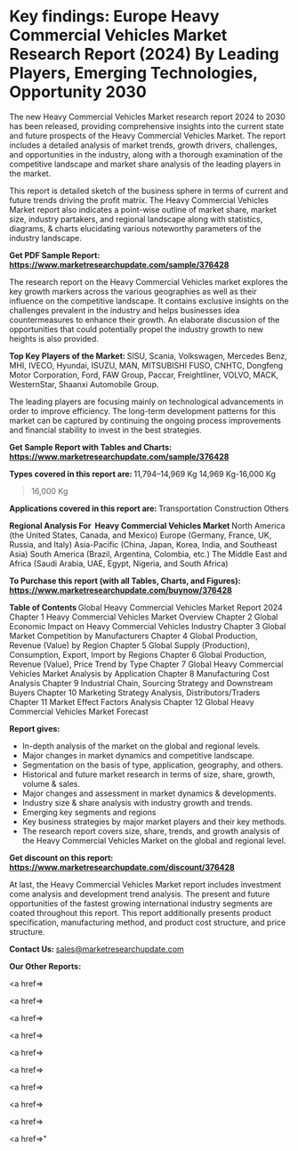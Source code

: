 # Key findings: Europe Heavy Commercial Vehicles Market Research Report (2024) By Leading Players, Emerging Technologies, Opportunity 2030

The new Heavy Commercial Vehicles Market research report 2024 to 2030 has been released, providing comprehensive insights into the current state and future prospects of the Heavy Commercial Vehicles Market. The report includes a detailed analysis of market trends, growth drivers, challenges, and opportunities in the industry, along with a thorough examination of the competitive landscape and market share analysis of the leading players in the market.

This report is detailed sketch of the business sphere in terms of current and future trends driving the profit matrix. The Heavy Commercial Vehicles Market report also indicates a point-wise outline of market share, market size, industry partakers, and regional landscape along with statistics, diagrams, &amp; charts elucidating various noteworthy parameters of the industry landscape.

<strong><b>Get PDF Sample Report: <a href=https://www.marketresearchupdate.com/sample/376428>https://www.marketresearchupdate.com/sample/376428</a></b></strong>

The research report on the Heavy Commercial Vehicles market explores the key growth markers across the various geographies as well as their influence on the competitive landscape. It contains exclusive insights on the challenges prevalent in the industry and helps businesses idea countermeasures to enhance their growth. An elaborate discussion of the opportunities that could potentially propel the industry growth to new heights is also provided.

<strong><b>Top Key Players of the Market:
</b></strong>SISU, Scania, Volkswagen, Mercedes Benz, MHI, IVECO, Hyundai, ISUZU, MAN, MITSUBISHI FUSO, CNHTC, Dongfeng Motor Corporation, Ford, FAW Group, Paccar, Freightliner, VOLVO, MACK, WesternStar, Shaanxi Automobile Group.<strong><b>
</b></strong>

The leading players are focusing mainly on technological advancements in order to improve efficiency. The long-term development patterns for this market can be captured by continuing the ongoing process improvements and financial stability to invest in the best strategies.

<strong><b>Get Sample Report with Tables and Charts: <a href=https://www.marketresearchupdate.com/sample/376428>https://www.marketresearchupdate.com/sample/376428</a></b></strong>

<strong><b>Types covered in this report are:
</b></strong>11,794–14,969 Kg
14,969 Kg-16,000 Kg
>16,000 Kg<strong><b>
</b></strong>

<strong><b>Applications covered in this report are:
</b></strong>Transportation
Construction
Others<strong><b>
</b></strong>

<strong><b>Regional Analysis For  Heavy Commercial Vehicles Market</b></strong><strong><b>
</b></strong>North America (the United States, Canada, and Mexico)
Europe (Germany, France, UK, Russia, and Italy)
Asia-Pacific (China, Japan, Korea, India, and Southeast Asia)
South America (Brazil, Argentina, Colombia, etc.)
The Middle East and Africa (Saudi Arabia, UAE, Egypt, Nigeria, and South Africa)

<strong><b>To Purchase this report (with all Tables, Charts, and Figures): <a href=https://www.marketresearchupdate.com/buynow/376428>https://www.marketresearchupdate.com/buynow/376428</a></b></strong>

<strong><b>Table of Contents</b></strong><strong><b>
</b></strong>Global Heavy Commercial Vehicles Market Report 2024
Chapter 1 Heavy Commercial Vehicles Market Overview
Chapter 2 Global Economic Impact on Heavy Commercial Vehicles Industry
Chapter 3 Global Market Competition by Manufacturers
Chapter 4 Global Production, Revenue (Value) by Region
Chapter 5 Global Supply (Production), Consumption, Export, Import by Regions
Chapter 6 Global Production, Revenue (Value), Price Trend by Type
Chapter 7 Global Heavy Commercial Vehicles Market Analysis by Application
Chapter 8 Manufacturing Cost Analysis
Chapter 9 Industrial Chain, Sourcing Strategy and Downstream Buyers
Chapter 10 Marketing Strategy Analysis, Distributors/Traders
Chapter 11 Market Effect Factors Analysis
Chapter 12 Global Heavy Commercial Vehicles Market Forecast

<strong><b>Report gives:</b></strong>

- In-depth analysis of the market on the global and regional levels.
- Major changes in market dynamics and competitive landscape.
- Segmentation on the basis of type, application, geography, and others.
- Historical and future market research in terms of size, share, growth, volume &amp; sales.
- Major changes and assessment in market dynamics &amp; developments.
- Industry size &amp; share analysis with industry growth and trends.
- Emerging key segments and regions
- Key business strategies by major market players and their key methods.
- The research report covers size, share, trends, and growth analysis of the Heavy Commercial Vehicles Market on the global and regional level.

<strong><b>Get discount on this report: <a href=https://www.marketresearchupdate.com/discount/376428>https://www.marketresearchupdate.com/discount/376428</a></b></strong>

At last, the Heavy Commercial Vehicles Market report includes investment come analysis and development trend analysis. The present and future opportunities of the fastest growing international industry segments are coated throughout this report. This report additionally presents product specification, manufacturing method, and product cost structure, and price structure.

<strong><b>Contact Us:
</b></strong>sales@marketresearchupdate.com

<strong>Our Other Reports:</strong>

<a href=></a>

<a href=></a>

<a href=></a>

<a href=></a>

<a href=></a>

<a href=></a>

<a href=></a>

<a href=></a>

<a href=></a>

<a href=></a>"
